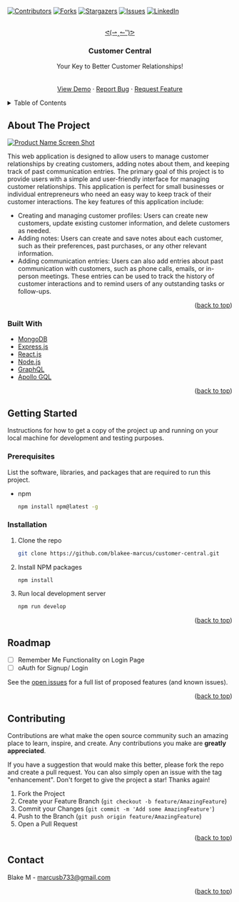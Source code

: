 [![Contributors][contributors-shield]][contributors-url]
[![Forks][forks-shield]][forks-url]
[![Stargazers][stars-shield]][stars-url]
[![Issues][issues-shield]][issues-url]
[![LinkedIn][linkedin-shield]][linkedin-url]

<!-- PROJECT LOGO -->
<br />
<div align="center">
  <a href="https://github.com/blakee-marcus/customer-central">
    ᕙ(⇀‸↼‶)ᕗ
  </a>

<h3 align="center">Customer Central</h3>

  <p align="center">
    Your Key to Better Customer Relationships!
    <br />
    <br />
    <br />
    <a href="https://customer-central.herokuapp.com/">View Demo</a>
    ·
    <a href="https://github.com/blakee-marcus/customer-central/issues">Report Bug</a>
    ·
    <a href="https://github.com/blakee-marcus/customer-central/issues">Request Feature</a>
  </p>
</div>

<!-- TABLE OF CONTENTS -->
<details>
  <summary>Table of Contents</summary>
  <ol>
    <li>
      <a href="#about-the-project">About The Project</a>
      <ul>
        <li><a href="#built-with">Built With</a></li>
      </ul>
    </li>
    <li>
      <a href="#getting-started">Getting Started</a>
      <ul>
        <li><a href="#prerequisites">Prerequisites</a></li>
        <li><a href="#installation">Installation</a></li>
      </ul>
    </li>
        <li><a href="#roadmap">Roadmap</a></li>
    <li><a href="#contributing">Contributing</a></li>
        <li><a href="#contact">Contact</a></li>
     </ol>
</details>

<!-- ABOUT THE PROJECT -->

## About The Project

[![Product Name Screen Shot][product-screenshot]](https://example.com)

This web application is designed to allow users to manage customer relationships by creating customers, adding notes about them, and keeping track of past communication entries.
The primary goal of this project is to provide users with a simple and user-friendly interface for managing customer relationships. This application is perfect for small businesses or individual entrepreneurs who need an easy way to keep track of their customer interactions.
The key features of this application include:

- Creating and managing customer profiles: Users can create new customers, update existing customer information, and delete customers as needed.
- Adding notes: Users can create and save notes about each customer, such as their preferences, past purchases, or any other relevant information.
- Adding communication entries: Users can also add entries about past communication with customers, such as phone calls, emails, or in-person meetings. These entries can be used to track the history of customer interactions and to remind users of any outstanding tasks or follow-ups.

<p align="right">(<a href="#top">back to top</a>)</p>

### Built With

- [MongoDB](https://www.mongodb.com/)
- [Express.js](https://expressjs.com/)
- [React.js](https://reactjs.org/)
- [Node.js](https://nodejs.org/en/)
- [GraphQL](https://graphql.org/)
- [Apollo GQL](https://github.com/apollographql/apollo-client)

<p align="right">(<a href="#top">back to top</a>)</p>

<!-- GETTING STARTED -->

## Getting Started

Instructions for how to get a copy of the project up and running on your local machine for development and testing purposes.

### Prerequisites

List the software, libraries, and packages that are required to run this project.

- npm
  ```sh
  npm install npm@latest -g
  ```

### Installation

1. Clone the repo
   ```sh
   git clone https://github.com/blakee-marcus/customer-central.git
   ```
2. Install NPM packages
   ```sh
   npm install
   ```
3. Run local development server
   ```sh
   npm run develop
   ```

<p align="right">(<a href="#top">back to top</a>)</p>

<!-- USAGE EXAMPLES -->
<!-- ROADMAP -->

## Roadmap

- [ ] Remember Me Functionality on Login Page
- [ ] oAuth for Signup/ Login

See the [open issues](https://github.com/blakee-marcus/customer-central/issues) for a full list of proposed features (and known issues).

<p align="right">(<a href="#top">back to top</a>)</p>

<!-- CONTRIBUTING -->

## Contributing

Contributions are what make the open source community such an amazing place to learn, inspire, and create. Any contributions you make are **greatly appreciated**.

If you have a suggestion that would make this better, please fork the repo and create a pull request. You can also simply open an issue with the tag "enhancement".
Don't forget to give the project a star! Thanks again!

1. Fork the Project
2. Create your Feature Branch (`git checkout -b feature/AmazingFeature`)
3. Commit your Changes (`git commit -m 'Add some AmazingFeature'`)
4. Push to the Branch (`git push origin feature/AmazingFeature`)
5. Open a Pull Request

<p align="right">(<a href="#top">back to top</a>)</p>

<!-- CONTACT -->

## Contact

Blake M - marcusb733@gmail.com

<p align="right">(<a href="#top">back to top</a>)</p>

<!-- MARKDOWN LINKS & IMAGES -->
<!-- https://www.markdownguide.org/basic-syntax/#reference-style-links -->

[contributors-shield]: https://img.shields.io/github/contributors/blakee-marcus/customer-central.svg?style=for-the-badge
[contributors-url]: https://github.com/blakee-marcus/customer-central/graphs/contributors
[forks-shield]: https://img.shields.io/github/forks/blakee-marcus/customer-central.svg?style=for-the-badge
[forks-url]: https://github.com/blakee-marcus/customer-central/network/members
[stars-shield]: https://img.shields.io/github/stars/blakee-marcus/customer-central.svg?style=for-the-badge
[stars-url]: https://github.com/blakee-marcus/customer-central/stargazers
[issues-shield]: https://img.shields.io/github/issues/blakee-marcus/customer-central.svg?style=for-the-badge
[issues-url]: https://github.com/blakee-marcus/customer-central/issues
[linkedin-shield]: https://img.shields.io/badge/-LinkedIn-black.svg?style=for-the-badge&logo=linkedin&colorB=555
[linkedin-url]: https://linkedin.com/in/blake-marcus
[product-screenshot]: images/screenshot.png
